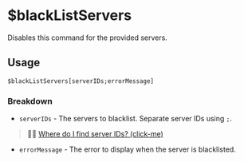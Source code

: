 # $blackListServers
Disables this command for the provided servers.

## Usage
```
$blackListServers[serverIDs;errorMessage]
```

### Breakdown
- `serverIDs` - The servers to blacklist. Separate server IDs using `;`.
> 🧙‍♂️ [Where do I find server IDs? (click-me)](https://support.discord.com/hc/en-us/articles/206346498-Where-can-I-find-my-User-Server-Message-ID-)

- `errorMessage` - The error to display when the server is blacklisted.
